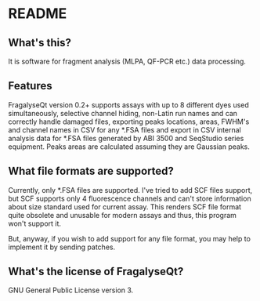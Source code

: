 # README

## What's this?

It is software for fragment analysis (MLPA, QF-PCR etc.) data processing.

## Features

FragalyseQt version 0.2+ supports assays with up to 8 different dyes used simultaneously,
selective channel hiding, non-Latin run names and can correctly handle damaged files,
exporting peaks locations, areas, FWHM's and channel names in CSV for any *.FSA files and
export in CSV internal analysis data for *.FSA files generated by ABI 3500 and SeqStudio
series equipment. Peaks areas are calculated assuming they are Gaussian peaks.

## What file formats are supported?

Currently, only *.FSA files are supported. I've tried to add SCF files support, but SCF
supports only 4 fluorescence channels and can't store information about size standard used
for current assay. This renders SCF file format quite obsolete and unusable for modern
assays and thus, this program won't support it.

But, anyway, if you wish to add support for any file format, you may help to implement it
by sending patches.

## What's the license of FragalyseQt?

GNU General Public License version 3.
